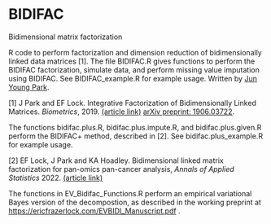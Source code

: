 # BIDIFAC
Bidimensional matrix factorization

R code to perform factorization and dimension reduction of bidimensionally linked data matrices [1].  The file BIDIFAC.R gives functions to perform the BIDIFAC factorization, simulate data, and perform missing value imputation using BIDIFAC.  See BIDIFAC_example.R for example usage.  Written by [Jun Young Park](https://www.statisticspark.com/).  

[1] J Park and EF Lock. Integrative Factorization of Bidimensionally Linked Matrices. <em> Biometrics</em>, 2019. [(article link)](https://onlinelibrary.wiley.com/doi/abs/10.1111/biom.13141) [arXiv preprint: 1906.03722](https://arxiv.org/abs/1906.03722).

The functions bidifac.plus.R, bidifac.plus.impute.R, and bidifac.plus.given.R perform the BIDIFAC+ method, described in [2].  See bidifac.plus_example.R for example usage.    

[2] EF Lock, J Park and KA Hoadley.  Bidimensional linked matrix factorization for pan-omics pan-cancer analysis, <em> Annals of Applied Statistics </em> 2022.  [(article link)](https://projecteuclid.org/journals/annals-of-applied-statistics/volume-16/issue-1/Bidimensional-linked-matrix-factorization-for-pan-omics-pan-cancer-analysis/10.1214/21-AOAS1495.short)

The functions in EV_Bidifac_Functions.R perform an empirical variational Bayes version of the decompostion, as described in the working preprint at https://ericfrazerlock.com/EVBIDI_Manuscript.pdf .  

